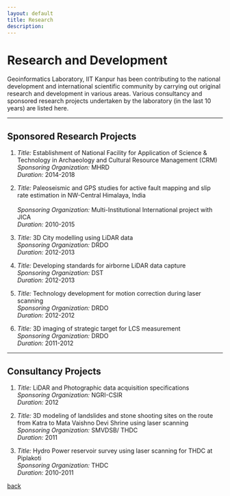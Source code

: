 ```yaml
---
layout: default
title: Research
description:
---
```


# Research and Development
Geoinformatics Laboratory, IIT Kanpur has been contributing to the national development and international scientific community by carrying out original research and development in various areas. Various consultancy and sponsored research projects undertaken by the laboratory (in the last 10 years) are listed here.<br>
* * *
## Sponsored Research Projects

1. _Title:_ Establishment of National Facility for Application of Science & Technology in Archaeology and Cultural Resource Management (CRM) <br>
_Sponsoring Organization:_ MHRD	<br>
_Duration:_ 2014-2018

2. _Title:_ Paleoseismic and GPS studies for active fault mapping and slip rate estimation in NW-Central Himalaya, India <br> 	
_Sponsoring Organization:_ Multi-Institutional International project with JICA <br>
_Duration:_ 2010-2015

3. _Title:_ 3D City modelling using LiDAR data <br>
_Sponsoring Organization:_ DRDO <br>
_Duration:_ 2012-2013 <br>

4. _Title:_ Developing standards for airborne LiDAR data capture <br>
_Sponsoring Organization:_ DST <br>
_Duration:_ 2012-2013 <br>

5. _Title:_ Technology development for motion correction during laser scanning <br>
_Sponsoring Organization:_ DRDO <br>
_Duration:_ 2012-2012 <br> 		

6.  _Title:_ 3D imaging of strategic target for LCS measurement <br>
_Sponsoring Organization:_ DRDO <br>
_Duration:_ 2011-2012 <br>

<!--7.  _Title:_ Monitoring of permanent GPS station at IIT Kanpur <br>
_Sponsoring Organization:_ MOES <br>
_Duration:_ 2009-2012 <br>

8.  _Title:_ 3D imaging of naval targets and development of image visualisation algorithm and software <br>
_Sponsoring Organization:_ DRDO <br>
_Duration:_ 2009-2011 <br>  

9. _Title:_ Active Tectonic Investigations around South-middle Andaman and Car-Nicobar Islands <br>
_Sponsoring Organization:_ INCOIS <br>
_Duration:_ 2008-2011 <br>

10. _Title:_ Nationally coordinated project: The Future of the Past: Application of Science and Technology for the study, preservation and dissemination of cultural heritage of India <br>
_Sponsoring Organization:_ AICTE <br>
_Duration:_ 2007-2010 <br>

11.	_Title:_ Remote Sensing & Archaeological  investigations for the interpretation of the growth of the holy city of Varanasi <br>
_Sponsoring Organization:_ DST <br>
_Duration:_ 2007-2010 <br>

12.	_Title:_ Mathematical modelling of flood inundation area due to tsunami by using resolution altimetric LiDAR data under the GIS environment <br>
_Sponsoring Organization:_ DST <br>
_Duration:_ 2006-2010 <br>

13.	_Title:_ Airborne altimetric LiDAR sensor: Comprehensive accuracy analysis through field verification and mathematical modelling <br>
_Sponsoring Organization:_ ISRO <br>
_Duration:_ 2006-2009 <br>

14. _Title:_ Terrain Mapping and Archaeo-scientific Studies of Ahichchhatra (District: Bareilly) <br>
_Sponsoring Organization:_ ASI <br>
_Duration:_ 2007-2008 <br>

15. _Title:_ Digital Classification of High Spatial Resolution Imagery of Urban Environment <br>
_Sponsoring Organization:_ ISRO <br>
_Duration:_ 2006-2008 <br>

16.	_Title:_ Waveform and topographic data simulator for LLRI - Chandrayan-1  <br>
_Sponsoring Organization:_ ISRO <br>
_Duration:_ 2006-2008 <br>

17.	_Title:_ Development of a simulator for  airborne altimetric LiDAR  <br>
_Sponsoring Organization:_ RESPOND-ISRO <br>
_Duration:_ 2005-2007 <br>

18.	_Title:_ Development of advanced tools for geometric correction, classification and fusion of SAR data of agricultural areas  <br>
_Sponsoring Organization:_ NRSA <br>
_Duration:_ 2005-2007 <br>

19. _Title:_ DSM generation using high altitude satellite photos for identification and mapping of active tectonic landforms related to paleo-earthquake in Kumaon Himalaya  <br>
_Sponsoring Organization:_ MHRD <br>
_Duration:_ 2004-2007 <br>

20.	_Title:_ Development of a Digital Close Range Photogrammetric System for Monitoring Engineering Structures  <br>
_Sponsoring Organization:_ MHRD <br>
_Duration:_ 2002-2005 <br>

21.	_Title:_ Active tectonic studies around Janauri anticline along Himalayan frontal zone, NW Himalaya	 <br>
_Sponsoring Organization:_ DST	<br>

22. _Title:_ International Program for Sustainable Infrastructure Development	Obama-Singh 21st Century Knowledge Initiative Grant <br>
_Sponsoring Organization:_ UGC	<br>-->

* * *
## Consultancy Projects

1.  _Title:_ LiDAR and Photographic data acquisition specifications <br>
_Sponsoring Organization:_ NGRI-CSIR	<br>
_Duration:_ 2012 <br>

2. _Title:_ 3D modeling of landslides and stone shooting sites on the route from Katra to Mata Vaishno Devi Shrine using laser scanning <br>
_Sponsoring Organization:_ SMVDSB/ THDC	<br>
_Duration:_ 2011 <br>

3.	_Title:_ Hydro Power reservoir survey using laser scanning for THDC at Piplakoti <br>
_Sponsoring Organization:_ THDC	<br>
_Duration:_ 2010-2011 <br>
<!--

4. _Title:_ Topographic mapping and industry planning for four industrial sites of State Industrial Development Corporation Uttrakhand (SIDCUL) in Kumoun <br>
_Sponsoring Organization:_ SIDCUL	<br>
_Duration:_ 2009-2010 <br>

5. _Title:_ Boundary survey for UPSIDC for determining area of plot <br>
_Sponsoring Organization:_ UPSIDC	<br>
_Duration:_ 2010 <br>

6. _Title:_ Topographic mapping and campus information system development on WebGIS for Dr. Hari Singh Gaur Vishwvidhyalaya, Sagar <br>
_Sponsoring Organization:_ Sagar University	<br>
_Duration:_ 2009-2010 <br>

7. _Title:_ Station Yard surveying project using laser scanning at Jammu and Kashmir for railway line <br>
_Sponsoring Organization:_ IRCON	<br>
_Duration:_ 2009-2010 <br>

8.	_Title:_ 1x 32 MW 90m high Chimney structural measurement for verticality and other parameters at Hosepet, Karnataka <br>
_Sponsoring Organization:_ Tecpro Infrastructure Pvt Ltd. <br>
_Duration:_ 2009-2010 <br>

9.	_Title:_ Digital documentation of Ajatha and Ellora caves-Pilot study <br>
_Sponsoring Organization:_ ASI-Aurengabad <br>
_Duration:_ 2009 <br>

10. _Title:_ River modelling using DGPS and Total Station for Ghaghara River <br>
_Sponsoring Organization:_ ASI-Aurengabad <br>
_Duration:_ 2009 <br>
 	UPPWD	2009
11.	Verticality check of 220m high Chimney using laser scanning at Parichcha 	UPRVUNL	2009
12.	3D modelling of few areas in Mumbai using laser scanning 	Genesys International	2009
13.	3D modelling of Bhitoor temple using terrestrial laser scanning-pilot project 	ASI-Lucknow	2008
14.	Advisory Services to Genesys International Corporation for laser mobile services 	Genesys International	2008
15.	Development of algorithm for extraction of tidal channels from hyperspectral data and aerial photographs of Venice Lagoon  	University of Padua, Italy and University of Reading, UK	2003-2004
16.	River training work at three stretches between Varanasi and Allahabad on River Ganges	IWAI-->

[back](./)
